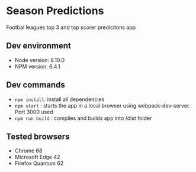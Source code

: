 # Season Predictions 
Footbal leagues top 3 and top scorer predicitons app

## Dev environment

- Node version: 8.10.0
- NPM version: 6.4.1

## Dev commands

- `npm install`: install all dependencies
- `npm start` : starts the app in a local browser using webpack-dev-server. Port 3000 used
- `npm run build` : compiles and builds app into /dist folder 

## Tested browsers

- Chrome 68
- Microsoft Edge 42
- Firefox Quantum 62
